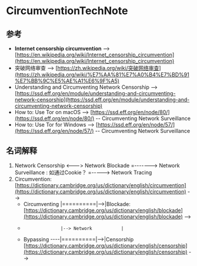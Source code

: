 # CircumventionTechNote
## 参考
   * **Internet censorship circumvention** --> [https://en.wikipedia.org/wiki/Internet_censorship_circumvention](https://en.wikipedia.org/wiki/Internet_censorship_circumvention)<br>
   * 突破网络审查 --> [https://zh.wikipedia.org/wiki/突破网络审查](https://zh.wikipedia.org/wiki/%E7%AA%81%E7%A0%B4%E7%BD%91%E7%BB%9C%E5%AE%A1%E6%9F%A5)<br>
   * Understanding and Circumventing Network Censorship --> [https://ssd.eff.org/en/module/understanding-and-circumventing-network-censorship](https://ssd.eff.org/en/module/understanding-and-circumventing-network-censorship)<br>
   * How to: Use Tor on macOS --> [https://ssd.eff.org/en/node/80/](https://ssd.eff.org/en/node/80/)  -- Circumventing Network Surveillance
   * How to: Use Tor for Windows --> [https://ssd.eff.org/en/node/57/](https://ssd.eff.org/en/node/57/)  -- Circumventing Network Surveillance
## 名词解释
   1. Network Censorship <---> Network Blockade =-------> Network Surveillance : 如通过Cookie？ =-----> Network Tracing
   2. Circumvention: [https://dictionary.cambridge.org/us/dictionary/english/circumvention](https://dictionary.cambridge.org/us/dictionary/english/circumvention) --><br>           
      * Circumventing |==========|-->|Blockade: [https://dictionary.cambridge.org/us/dictionary/english/blockade](https://dictionary.cambridge.org/us/dictionary/english/blockade) --><br>  
      *                   |--> Network           |
      * Bypassing ----|==========|-->|Censorship [https://dictionary.cambridge.org/us/dictionary/english/censorship](https://dictionary.cambridge.org/us/dictionary/english/censorship) --><br>  

